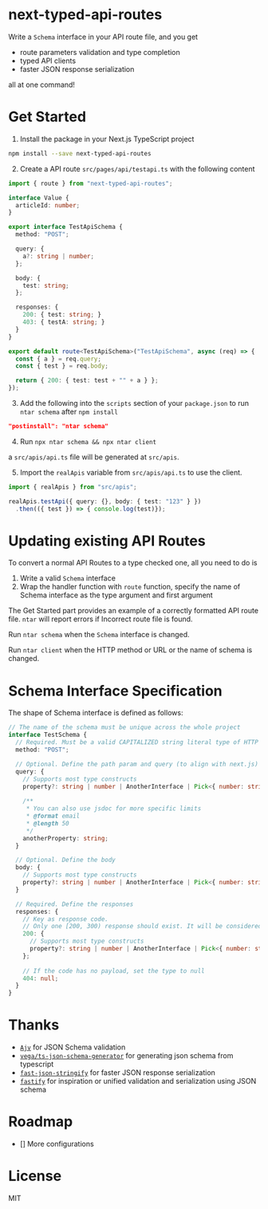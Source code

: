 # next-typed-api-routes

Write a `Schema` interface in your API route file, and you get

- route parameters validation and type completion
- typed API clients
- faster JSON response serialization

all at one command!

# Get Started

1. Install the package in your Next.js TypeScript project

```bash
npm install --save next-typed-api-routes
```

2. Create a API route `src/pages/api/testapi.ts` with the following content

```ts
import { route } from "next-typed-api-routes";

interface Value {
  articleId: number;
}

export interface TestApiSchema {
  method: "POST";

  query: {
    a?: string | number;
  };

  body: {
    test: string;
  };

  responses: {
    200: { test: string; }
    403: { testA: string; }
  }
}

export default route<TestApiSchema>("TestApiSchema", async (req) => {
  const { a } = req.query;
  const { test } = req.body;

  return { 200: { test: test + "" + a } };
});
```

3. Add the following into the `scripts` section of your `package.json` to run `ntar schema` after `npm install`

```json
"postinstall": "ntar schema"
```

4. Run `npx ntar schema && npx ntar client`

a `src/apis/api.ts` file will be generated at `src/apis`.

5. Import the `realApis` variable from `src/apis/api.ts` to use the client.

```ts
import { realApis } from "src/apis";

realApis.testApi({ query: {}, body: { test: "123" } })
  .then(({ test }) => { console.log(test)});
```

# Updating existing API Routes

To convert a normal API Routes to a type checked one, all you need to do is

1. Write a valid `Schema` interface
2. Wrap the handler function with `route` function, specify the name of Schema interface as the type argument and first argument

The Get Started part provides an example of a correctly formatted API route file. `ntar` will report errors if Incorrect route file is found.

Run `ntar schema` when the `Schema` interface is changed.

Run `ntar client` when the HTTP method or URL or the name of schema is changed.

# Schema Interface Specification

The shape of Schema interface is defined as follows:

```ts
// The name of the schema must be unique across the whole project
interface TestSchema {
  // Required. Must be a valid CAPITALIZED string literal type of HTTP method (GET, POST, PATCH)
  method: "POST";

  // Optional. Define the path param and query (to align with next.js)
  query: {
    // Supports most type constructs
    property?: string | number | AnotherInterface | Pick<{ number: string }, "number">;
    
    /**
     * You can also use jsdoc for more specific limits
     * @format email
     * @length 50
     */
    anotherProperty: string;
  }

  // Optional. Define the body
  body: {
    // Supports most type constructs
    property?: string | number | AnotherInterface | Pick<{ number: string }, "number">;
  } 

  // Required. Define the responses
  responses: {
    // Key as response code. 
    // Only one [200, 300) response should exist. It will be considered by clients as the success response
    200: {
      // Supports most type constructs
      property?: string | number | AnotherInterface | Pick<{ number: string }, "number">;
    };
    
    // If the code has no payload, set the type to null
    404: null;
  }
}
```

# Thanks

- [`Ajv`](https://ajv.js.org/) for JSON Schema validation
- [`vega/ts-json-schema-generator`](https://github.com/vega/ts-json-schema-generator) for generating json schema from typescript
- [`fast-json-stringify`](https://github.com/fastify/fast-json-stringify) for faster JSON response serialization
- [`fastify`](https://github.com/fastify/fastify) for inspiration or unified validation and serialization using JSON schema

# Roadmap

- [] More configurations

# License

MIT

